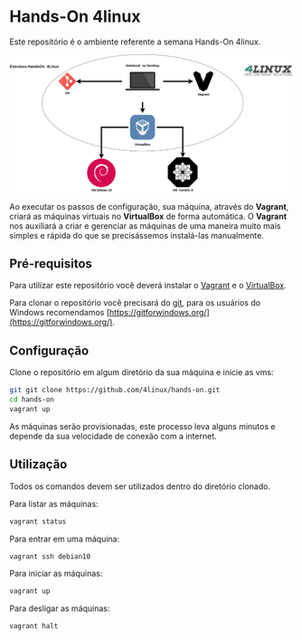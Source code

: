 # Hands-On 4linux

Este repositório é o ambiente referente a semana Hands-On 4linux.

![Infraestrutura Hands-On](images/infra-hands-on.png)

Ao executar os passos de configuração, sua máquina, através do **Vagrant**, criará as máquinas virtuais no **VirtualBox** de forma automática. O **Vagrant** nos auxiliará a criar e gerenciar as máquinas de uma maneira muito mais simples e rápida do que se precisássemos instalá-las manualmente.

## Pré-requisitos

Para utilizar este repositório você deverá instalar o [Vagrant](https://www.vagrantup.com/) e o [VirtualBox](https://www.virtualbox.org/).

Para clonar o repositório você precisará do [git](https://git-scm.com/), para os usuários do Windows recomendamos [https://gitforwindows.org/](https://gitforwindows.org/).

## Configuração

Clone o repositório em algum diretório da sua máquina e inicie as vms:

```bash
git git clone https://github.com/4linux/hands-on.git
cd hands-on
vagrant up
```

As máquinas serão provisionadas, este processo leva alguns minutos e depende da sua velocidade de conexão com a internet.

## Utilização

Todos os comandos devem ser utilizados dentro do diretório clonado.

Para listar as máquinas:

```bash
vagrant status
```

Para entrar em uma máquina:

```bash
vagrant ssh debian10
```

Para iniciar as máquinas:

```bash
vagrant up
```

Para desligar as máquinas:

```bash
vagrant halt
```

